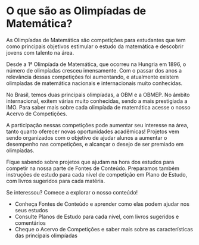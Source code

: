 # O que são as Olimpíadas de Matemática?

As Olimpíadas de Matemática são competições para estudantes que tem como principais objetivos estimular o estudo da matemática e descobrir jovens com talento na área.

Desde a 1ª Olimpíada de Matemática, que ocorreu na Hungria em 1896, o número de olimpíadas cresceu imensamente. Com o passar dos anos a relevância dessas competições foi aumentando, e atualmente existem olimpíadas de matemática nacionais e internacionais muito conhecidas. 

No Brasil, temos duas principais olimpíadas, a OBM e a OBMEP. No âmbito internacional, exitem várias muito conhecidas, sendo a mais prestigiada a IMO. Para saber mais sobre cada olimpíada de matemática acesse o nosso Acervo de Competições.

A participação nessas competições pode aumentar seu interesse na área, tanto quanto oferecer novas oportunidades acadêmicas! Projetos vem sendo organizados com o objetivo de ajudar alunos a aumentar o desempenho nas competições, e alcançar o desejo de ser premiado em olimpíadas. 

Fique sabendo sobre projetos que ajudam na hora dos estudos para competir na nossa parte de Fontes de Conteúdo. Preparamos também instruções de estudo para cada nível de competição em Plano de Estudo, com livros sugeridos para cada matéria.

Se interessou? Comece a explorar o nosso conteúdo!

- Conheça Fontes de Conteúdo e aprender como elas podem ajudar nos seus estudos 
- Consulte Planos de Estudo para cada nível, com livros sugeridos e comentários
- Cheque o Acervo de Competições e saber mais sobre as características das principais olimpíadas
